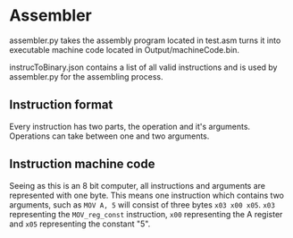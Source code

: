 # Assembler

assembler.py takes the assembly program located in test.asm turns it into executable machine code located in Output/machineCode.bin.

instrucToBinary.json contains a list of all valid instructions and is used by assembler.py for the assembling process.

## Instruction format

Every instruction has two parts, the operation and it's arguments. Operations can take between one and two arguments.

## Instruction machine code

Seeing as this is an 8 bit computer, all instructions and arguments are represented with one byte. This means one instruction which contains two arguments, such as ``MOV A, 5`` will consist of three bytes ``x03 x00 x05``. ``x03`` representing the ``MOV_reg_const`` instruction, ``x00`` representing the A register and ``x05`` representing the constant "5".
